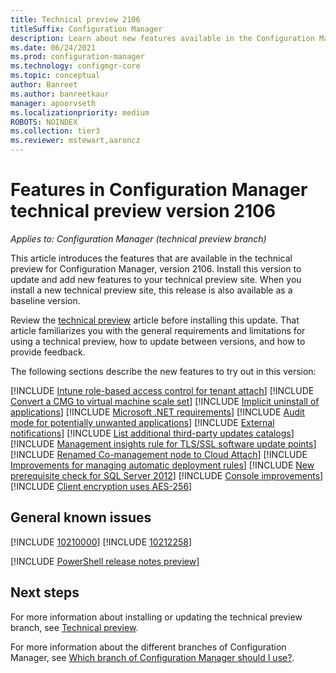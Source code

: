 ```yaml
---
title: Technical preview 2106
titleSuffix: Configuration Manager
description: Learn about new features available in the Configuration Manager technical preview branch version 2106.
ms.date: 06/24/2021
ms.prod: configuration-manager
ms.technology: configmgr-core
ms.topic: conceptual
author: Banreet
ms.author: banreetkaur
manager: apoorvseth
ms.localizationpriority: medium
ROBOTS: NOINDEX
ms.collection: tier3
ms.reviewer: mstewart,aaroncz 
---
```


# Features in Configuration Manager technical preview version 2106

*Applies to: Configuration Manager (technical preview branch)*

This article introduces the features that are available in the technical preview for Configuration Manager, version 2106. Install this version to update and add new features to your technical preview site.<!-- baseline only statement:--> When you install a new technical preview site, this release is also available as a baseline version.

Review the [technical preview](../technical-preview.md) article before installing this update. That article familiarizes you with the general requirements and limitations for using a technical preview, how to update between versions, and how to provide feedback.

The following sections describe the new features to try out in this version:

<!-- [!INCLUDE [Example feature name](includes/2106/1234567.md)] -->

[!INCLUDE [Intune role-based access control for tenant attach](includes/2106/8126836.md)]
[!INCLUDE [Convert a CMG to virtual machine scale set](includes/2106/8959690.md)]
[!INCLUDE [Implicit uninstall of applications](includes/2106/3607457.md)]
[!INCLUDE [Microsoft .NET requirements](includes/2106/10033951.md)]
[!INCLUDE [Audit mode for potentially unwanted applications](includes/2106/9249870.md)]
[!INCLUDE [External notifications](includes/2106/9504414.md)]
[!INCLUDE [List additional third-party updates catalogs](includes/2106/9989251.md)]
[!INCLUDE [Management insights rule for TLS/SSL software update points](includes/2106/7470529.md)]
[!INCLUDE [Renamed Co-management node to Cloud Attach](includes/2106/10158821.md)]
[!INCLUDE [Improvements for managing automatic deployment rules](includes/2106/9247522.md)]
[!INCLUDE [New prerequisite check for SQL Server 2012](includes/2106/10092858.md)]
[!INCLUDE [Console improvements](includes/2106/9575773.md)]
[!INCLUDE [Client encryption uses AES-256](includes/2106/10129759.md)]

## General known issues

[!INCLUDE [10210000](includes/2106/known-issue-10210000.md)]
[!INCLUDE [10212258](includes/2106/known-issue-10212258.md)]

[!INCLUDE [PowerShell release notes preview](includes/2106/9997352.md)]

## Next steps

For more information about installing or updating the technical preview branch, see [Technical preview](../technical-preview.md).

For more information about the different branches of Configuration Manager, see [Which branch of Configuration Manager should I use?](../../understand/which-branch-should-i-use.md).
